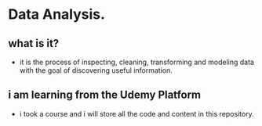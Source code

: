 # Data Analysis.

## what is it?

- it is the process of inspecting, cleaning, transforming and modeling data with the goal of discovering useful information. 

## i am learning from the Udemy Platform 

- i took a course and i will store all the code and content in this repository. 
